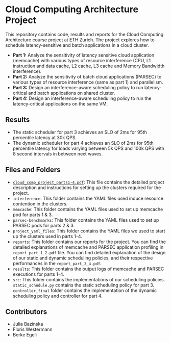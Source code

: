 # Cloud Computing Architecture Project

This repository contains code, results and reports for the Cloud Computing Architecture course project at ETH Zurich. The project explores how to schedule latency-sensitive and batch applications in a cloud cluster.  

* **Part 1:** Analyze the sensitivity of latency sensitive cloud application (memcache) with various types of resource interference (CPU, L1 instruction and data cache, L2 cache, L3 cache and Memory Bandwidth interference).
* **Part 2:** Analyze the sensitivity of batch cloud applications (PARSEC) to various types of resource interference (same as part 1) and parallelism. 
* **Part 3:** Design an interference-aware scheduling policy to run latency-critical and batch applications on shared cluster.
* **Part 4:** Design an interference-aware scheduling policy to run the latency-critical applications on the same VM.

## Results

* The static scheduler for part 3 achieves an SLO of 2ms for 95th percentile latency at 30k QPS.
* The dynamic scheduler for part 4 achieves an SLO of 2ms for 95th percentile latency for loads varying between 5k QPS and 100k QPS with 8 second intervals in between next waves.

## Files and Folders 

* [`cloud_comp_project_parts1-4.pdf`](https://github.com/begeli/cloud-computing-architecture-project/blob/main/cloud_comp_project_parts1-4.pdf): This file contains the detailed project description and instructions for setting up the clusters required for the project.
* `interference`: This folder contains the YAML files used induce resource contention in the clusters.
* `memcache`: This folder contains the YAML files used to set up memcache pod for parts 1 & 3.
* `parsec-benchmarks`: This folder contains the YAML files used to set up PARSEC pods for parts 2 & 3.
* `project_yaml_files`: This folder contains the YAML files we used to start up the clusters used in parts 1-4.
* `reports`: This folder contains our reports for the project. You can find the detailed explanations of memcache and PARSEC application profiling in `report_part_1_2.pdf` file. You can find detailed explanation of the design of our static and dynamic scheduling policies, and their respective performances in the `report_part_3_4.pdf`.
* `results`: This folder contains the output logs of memcache and PARSEC executions for parts 1-4.
* `src`: This folder contains the implementations of our scheduling policies. `static_schedule.py` contains the static scheduling policy for part 3. `controller_final` folder contains the implementation of the dynamic scheduling policy and controller for part 4.
 
## Contributors 

* Julia Bazinska
* Floris Westermann
* Berke Egeli
